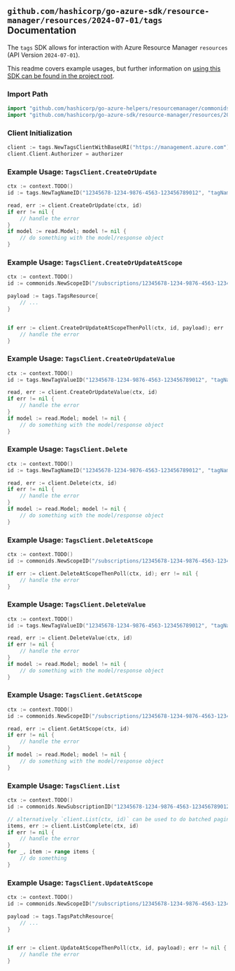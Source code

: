 
## `github.com/hashicorp/go-azure-sdk/resource-manager/resources/2024-07-01/tags` Documentation

The `tags` SDK allows for interaction with Azure Resource Manager `resources` (API Version `2024-07-01`).

This readme covers example usages, but further information on [using this SDK can be found in the project root](https://github.com/hashicorp/go-azure-sdk/tree/main/docs).

### Import Path

```go
import "github.com/hashicorp/go-azure-helpers/resourcemanager/commonids"
import "github.com/hashicorp/go-azure-sdk/resource-manager/resources/2024-07-01/tags"
```


### Client Initialization

```go
client := tags.NewTagsClientWithBaseURI("https://management.azure.com")
client.Client.Authorizer = authorizer
```


### Example Usage: `TagsClient.CreateOrUpdate`

```go
ctx := context.TODO()
id := tags.NewTagNameID("12345678-1234-9876-4563-123456789012", "tagName")

read, err := client.CreateOrUpdate(ctx, id)
if err != nil {
	// handle the error
}
if model := read.Model; model != nil {
	// do something with the model/response object
}
```


### Example Usage: `TagsClient.CreateOrUpdateAtScope`

```go
ctx := context.TODO()
id := commonids.NewScopeID("/subscriptions/12345678-1234-9876-4563-123456789012/resourceGroups/some-resource-group")

payload := tags.TagsResource{
	// ...
}


if err := client.CreateOrUpdateAtScopeThenPoll(ctx, id, payload); err != nil {
	// handle the error
}
```


### Example Usage: `TagsClient.CreateOrUpdateValue`

```go
ctx := context.TODO()
id := tags.NewTagValueID("12345678-1234-9876-4563-123456789012", "tagName", "tagValueName")

read, err := client.CreateOrUpdateValue(ctx, id)
if err != nil {
	// handle the error
}
if model := read.Model; model != nil {
	// do something with the model/response object
}
```


### Example Usage: `TagsClient.Delete`

```go
ctx := context.TODO()
id := tags.NewTagNameID("12345678-1234-9876-4563-123456789012", "tagName")

read, err := client.Delete(ctx, id)
if err != nil {
	// handle the error
}
if model := read.Model; model != nil {
	// do something with the model/response object
}
```


### Example Usage: `TagsClient.DeleteAtScope`

```go
ctx := context.TODO()
id := commonids.NewScopeID("/subscriptions/12345678-1234-9876-4563-123456789012/resourceGroups/some-resource-group")

if err := client.DeleteAtScopeThenPoll(ctx, id); err != nil {
	// handle the error
}
```


### Example Usage: `TagsClient.DeleteValue`

```go
ctx := context.TODO()
id := tags.NewTagValueID("12345678-1234-9876-4563-123456789012", "tagName", "tagValueName")

read, err := client.DeleteValue(ctx, id)
if err != nil {
	// handle the error
}
if model := read.Model; model != nil {
	// do something with the model/response object
}
```


### Example Usage: `TagsClient.GetAtScope`

```go
ctx := context.TODO()
id := commonids.NewScopeID("/subscriptions/12345678-1234-9876-4563-123456789012/resourceGroups/some-resource-group")

read, err := client.GetAtScope(ctx, id)
if err != nil {
	// handle the error
}
if model := read.Model; model != nil {
	// do something with the model/response object
}
```


### Example Usage: `TagsClient.List`

```go
ctx := context.TODO()
id := commonids.NewSubscriptionID("12345678-1234-9876-4563-123456789012")

// alternatively `client.List(ctx, id)` can be used to do batched pagination
items, err := client.ListComplete(ctx, id)
if err != nil {
	// handle the error
}
for _, item := range items {
	// do something
}
```


### Example Usage: `TagsClient.UpdateAtScope`

```go
ctx := context.TODO()
id := commonids.NewScopeID("/subscriptions/12345678-1234-9876-4563-123456789012/resourceGroups/some-resource-group")

payload := tags.TagsPatchResource{
	// ...
}


if err := client.UpdateAtScopeThenPoll(ctx, id, payload); err != nil {
	// handle the error
}
```
